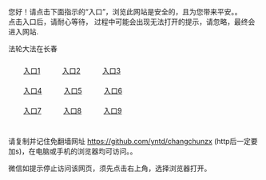 您好！请点击下面指示的“入口”，浏览此网站是安全的，且为您带来平安。。 <br/>
点击入口后，请耐心等待， 过程中可能会出现无法打开的提示，请忽略，最终会进入网站. </br>

法轮大法在长春<br/>
<div style="padding:10px"><a style="margin:20px" target="_blank" href="https://dk0ngh0xnkke2.cloudfront.net/2Qpsp?obyokr" id="ccLink1" rel="nofollow">入口1</a> <a target="_blank" style="margin:20px" href="https://d2ibn80c50cjm1.cloudfront.net/2Qpsp?fkuvtuo" id="ccLink2" rel="nofollow">入口2</a> <a style="margin:20px" target="_blank" href="https://d1rnhvbbp3n57f.cloudfront.net/2Qpsp?iqawwxap" id="ccLink3" rel="nofollow">入口3</a></div>

<div style="padding:10px" ><a style="margin:20px" target="_blank" href="https://dk0ngh0xnkke2.cloudfront.net/2Qpsp?obyokr" id="ccLink4" rel="nofollow">入口4</a> <a style="margin:20px" href="https://d2ibn80c50cjm1.cloudfront.net/2Qpsp?fkuvtuo" target="_blank" id="ccLink5" rel="nofollow">入口5</a> <a style="margin:20px" href="https://d1rnhvbbp3n57f.cloudfront.net/2Qpsp?iqawwxap" target="_blank" id="ccLink6" rel="nofollow">入口6</a></div>

<div style="padding:10px"><a style="margin:20px" target="_blank" href="https://dk0ngh0xnkke2.cloudfront.net/2Qpsp?obyokr" id="ccLink7" rel="nofollow">入口7</a> <a style="margin:20px" href="https://d2ibn80c50cjm1.cloudfront.net/2Qpsp?fkuvtuo" target="_blank" id="ccLink8" rel="nofollow">入口8</a> <a style="margin:20px" target="_blank" href="https://d1rnhvbbp3n57f.cloudfront.net/2Qpsp?iqawwxap" id="ccLink9" rel="nofollow">入口9</a></div>

<br/>



请复制并记住免翻墙网址 https://github.com/yntd/changchunzx (http后一定要加s)，在电脑或手机的浏览器均可访问。。<br/>

微信如提示停止访问该网页，须先点击右上角，选择浏览器打开。
